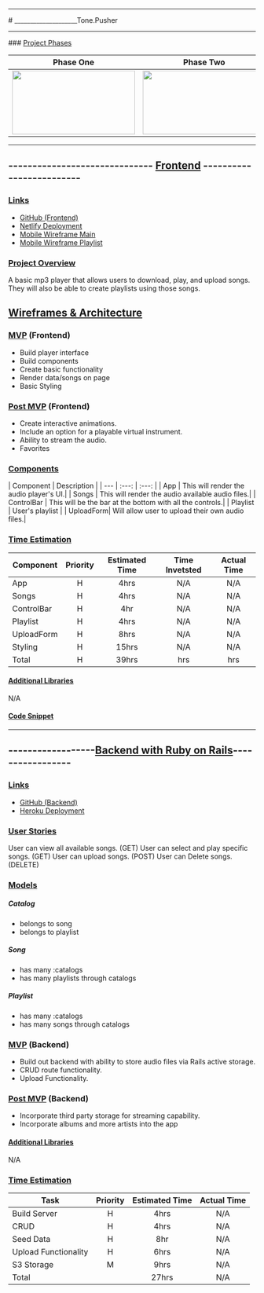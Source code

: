 <hr>
# ____________________Tone.Pusher

<hr>
### <u>Project Phases</u>

| Phase One | Phase Two| Phase Three |
| :---: |  :---: | :---: |
<img src="https://media.giphy.com/media/6utVzLiyU9OuHbd70D/giphy.gif" width="250" height="130">| <img src="https://media.giphy.com/media/hrRJ41JB2zlgZiYcCw/giphy.gif" width="250" height="130"> | <img src="https://media.giphy.com/media/ku5EcFe4PNGWA/giphy.gif" width="250" height="130">
<hr>


## ------------------------------ <u>Frontend</u> -------------------------
### <u>Links</u>

- [GitHub (Frontend)](https://github.com/kelstrother/Capstone)
- [Netlify Deployment]()
- [Mobile Wireframe Main](https://res.cloudinary.com/kels-cloud/image/upload/v1614636532/Capstone/Capstone-mobile-song_cdbvn5.jpg)
- [Mobile Wireframe Playlist](https://res.cloudinary.com/kels-cloud/image/upload/v1614636529/Capstone/capstone-mobile-pl_tewnqq.jpg)

### <u>Project Overview</u>

A basic mp3 player that allows users to download, play, and upload songs. They will also be able to create playlists using those songs.

## <u>Wireframes & Architecture</u>




### <u>MVP</u> (Frontend)

- Build player interface
- Build components
- Create basic functionality
- Render data/songs on page
- Basic Styling


### <u>Post MVP</u> (Frontend)

- Create interactive animations.
- Include an option for a playable virtual instrument.
- Ability to stream the audio.
- Favorites

### <u>Components</u>

| Component | Description |
| --- | :---: | :---: |
| App | This will render the audio player's UI.|
| Songs | This will render the audio available audio files.|
| ControlBar | This will be the bar at the bottom with all the controls.|
| Playlist | User's playlist |
| UploadForm| Will allow user to upload their own audio files.|

### <u>Time Estimation</u>

| Component | Priority | Estimated Time | Time Invetsted | Actual Time |
| --- | :---: |  :---: | :---: | :---: |
| App | H | 4hrs| N/A | N/A |
| Songs | H | 4hrs| N/A | N/A |
| ControlBar | H | 4hr| N/A | N/A |
| Playlist | H | 4hrs| N/A | N/A |
| UploadForm | H | 8hrs| N/A | N/A|
| Styling | H | 15hrs| N/A | N/A|
| Total | H | 39hrs| hrs | hrs |

#### <u>Additional Libraries</u>
N/A

#### <u>Code Snippet</u>

<hr>

## ------------------<u>Backend with Ruby on Rails</u>-----------------


### <u>Links</u>

- [GitHub (Backend)]()
- [Heroku Deployment]()

### <u>User Stories</u>

User can view all available songs. (GET)
User can select and play specific songs. (GET)
User can upload songs. (POST)
User can Delete songs. (DELETE)

### <u>Models</u>
##### Catalog
- belongs to song
- belongs to playlist
##### Song
- has many :catalogs
- has many playlists through catalogs
##### Playlist
- has many :catalogs
- has many songs through catalogs
### <u>MVP</u> (Backend)

- Build out backend with ability to store audio files via Rails active storage.
- CRUD route functionality.
- Upload Functionality.

### <u>Post MVP</u> (Backend)

- Incorporate third party storage for streaming capability.
- Incorporate albums and more artists into the app

#### <u>Additional Libraries</u>
N/A


### <u>Time Estimation</u>

| Task | Priority | Estimated Time | Actual Time |
| --- | :---: |  :---: | :---: |
| Build Server | H | 4hrs| N/A |
| CRUD | H | 4hrs| N/A |
| Seed Data | H | 8hr| N/A |
| Upload Functionality | H | 6hrs| N/A |
| S3 Storage | M | 9hrs | N/A |
| Total || 27hrs |  N/A |